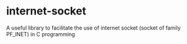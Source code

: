 # internet-socket
A useful library to facilitate the use of internet socket (socket of family PF_INET) in C programming
